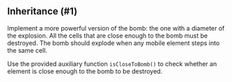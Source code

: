 ## Inheritance (#1)

Implement a more powerful version of the bomb: the one with a diameter of
the explosion. All the cells that are close enough to the bomb must be destroyed.
The bomb should explode when any mobile element steps into the same cell.

Use the provided auxiliary function `isCloseToBomb()` to check whether
an element is close enough to the bomb to be destroyed.